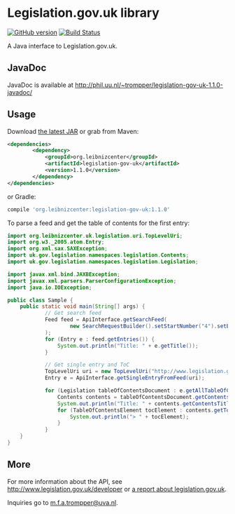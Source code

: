 # Legislation.gov.uk library
[![GitHub version](https://badge.fury.io/gh/digitalheir%2Fjava-legislation-gov-uk-library.svg)](http://badge.fury.io/gh/digitalheir%2Fjava-legislation-gov-uk-library)
[![Build Status](https://travis-ci.org/digitalheir/java-legislation-gov-uk-library.svg?branch=master)](https://travis-ci.org/digitalheir/java-legislation-gov-uk-library)

A Java interface to Legislation.gov.uk.

## JavaDoc
JavaDoc is available at http://phil.uu.nl/~trompper/legislation-gov-uk-1.1.0-javadoc/

## Usage
Download [the latest JAR](https://github.com/digitalheir/java-legislation-gov-uk-library/releases/latest) or grab from Maven:

```xml
<dependencies>
        <dependency>
            <groupId>org.leibnizcenter</groupId>
            <artifactId>legislation-gov-uk</artifactId>
            <version>1.1.0</version>
        </dependency>
</dependencies>
```

or Gradle:
```groovy
compile 'org.leibnizcenter:legislation-gov-uk:1.1.0'
```

To parse a feed and get the table of contents for the first entry:

```java
import org.leibnizcenter.uk.legislation.uri.TopLevelUri;
import org.w3._2005.atom.Entry;
import org.xml.sax.SAXException;
import uk.gov.legislation.namespaces.legislation.Contents;
import uk.gov.legislation.namespaces.legislation.Legislation;

import javax.xml.bind.JAXBException;
import javax.xml.parsers.ParserConfigurationException;
import java.io.IOException;

public class Sample {
    public static void main(String[] args) {
            // Get search feed
            Feed feed = ApiInterface.getSearchFeed(
                    new SearchRequestBuilder().setStartNumber("4").setEndYear("2015").build()
            );
            for (Entry e : feed.getEntries()) {
                System.out.println("Title: " + e.getTitle());
            }

            // Get single entry and ToC
            TopLevelUri uri = new TopLevelUri("http://www.legislation.gov.uk/anaw/2015/4");
            Entry e = ApiInterface.getSingleEntryFromFeed(uri);

            for (Legislation tableOfContentsDocument : e.getAllTableOfContents()) {
                Contents contents = tableOfContentsDocument.getContents();
                System.out.println("Title: " + contents.getContentsTitle());
                for (TableOfContentsElement tocElement : contents.getToCChildren()) {
                    System.out.println("> " + tocElement);
                }
            }
    }
}
```

## More
For more information about the API, see http://www.legislation.gov.uk/developer or [a
report about legislation.gov.uk](http://leibniz-internship-report.herokuapp.com/eu-legal-data-survey/uk#section-legislation-gov-uk).

Inquiries go to m.f.a.trompper@uva.nl.
